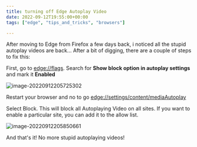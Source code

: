```yaml
---
title: turning off Edge Autoplay Video
date: 2022-09-12T19:55:00+00:00
tags: ["edge", "tips_and_tricks", "browsers"]

---
```


After moving to Edge from Firefox a few days back, i noticed all the stupid autoplay videos are back... After a bit of digging, there are a couple of steps to fix this:

First, go to [edge://flags](edge://flags). Search for **Show block option in autoplay settings** and mark it **Enabled**

![image-20220912205725302](https://miniblog.tiernanotoole.ie/uPic/image-20220912205725302.png)

Restart your browser and no to go [edge://settings/content/mediaAutoplay](edge://settings/content/mediaAutoplay) 

Select Block. This will block all Autoplaying Video on all sites. If you want to enable a particular site, you can add it to the allow list.

![image-20220912205850661](https://miniblog.tiernanotoole.ie/uPic/image-20220912205850661.png)

And that's it! No more stupid autoplaying videos!